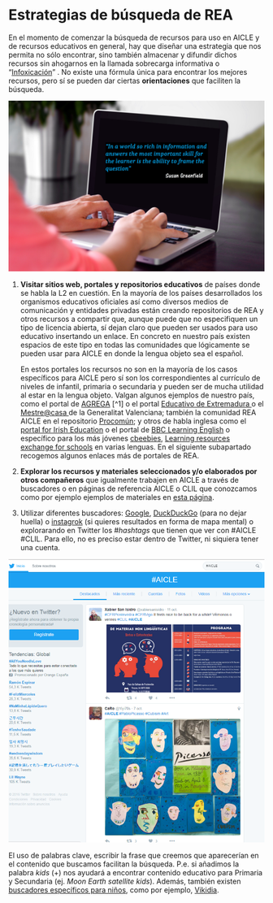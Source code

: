 # Estrategias de búsqueda de REA

En el momento de comenzar la búsqueda de recursos para uso en AICLE y de recursos educativos en general, hay que diseñar una  estrategia que nos permita no sólo encontrar, sino también almacenar y difundir dichos recursos sin ahogarnos en la llamada  sobrecarga informativa o “[Infoxicación](https://es.wikipedia.org/wiki/Sobrecarga_informativa)” . No existe una fórmula única para encontrar los mejores recursos, pero sí se pueden dar ciertas **orientaciones** que faciliten la búsqueda.

![estrategias de busqueda de REA](/assets/AVOIDING_INFOXICATION.jpg)

1. **Visitar sitios web, portales y repositorios educativos** de países donde se habla la L2 en cuestión. En la mayoría de los países desarrollados los organismos educativos oficiales así como diversos medios de comunicación y entidades privadas están creando repositorios de REA y otros recursos a compartir que, aunque puede que no especifiquen un tipo de licencia abierta, sí dejan claro que pueden ser usados para uso educativo insertando un enlace. En concreto en nuestro país existen espacios de este tipo en todas las comunidades que lógicamente se pueden usar para AICLE en donde la lengua objeto sea el español.

   En estos portales los recursos no son en la mayoría de los casos específicos para AICLE pero sí son los correspondientes al currículo de niveles de infantil, primaria o secundaria y pueden ser de mucha utilidad al estar en la lengua objeto. Valgan algunos ejemplos de nuestro país, como el portal de [AGREGA](http://agrega.educacion.es/visualizadorcontenidos2/Portada/Portada.do;jsessionid=10A682EE35AD8F0D7BCF36BDDFEB4D85 "Portal de AGREGA") [^1] o el portal [Educativo de Extremadura ](http://conteni2.educarex.es/ "Portal educativo de Extremadura")o el [Mestre@casa ](http://mestreacasa.gva.es/web/guest/inicio "Mestre a casa: Generalitat Valenciana")de la Generalitat Valenciana; también la comunidad REA AICLE en el repositorio [Procomún](https://procomun.educalab.es/es/comunidades/uso-de-rea-para-aicle); y otros de habla inglesa como el [portal for Irish Education](https://www.scoilnet.ie/) o el portal de [BBC Learning English](http://www.bbc.co.uk/learningenglish/english/) o específico para los más jóvenes [cbeebies](http://www.cbeebies.com/global/), [Learning resources exchange for schools](http://lreforschools.eun.org/web/guest "Learning resources exchange for schools") en varias lenguas. En el siguiente subapartado recogemos algunos enlaces más de portales de REA.

2. **Explorar los recursos y materiales seleccionados y/o elaborados por otros compañeros** que igualmente trabajen en AICLE a través de buscadores o en páginas de referencia AICLE o CLIL que conozcamos como por ejemplo ejemplos de materiales en [esta página](http://isabelperez.com/clil/clicl_m_6.htm "Página de enlaces a Materiales CLIL/AICLE de Isabel Pérez").

3. Utilizar diferentes buscadores: [Google](http://www.google.es), [DuckDuckGo](https://duckduckgo.com/) \(para no dejar huella\) o [instagrok](https://www.instagrok.com/) \(si quieres resultados en forma de mapa mental\) o explorarando en Twitter los \#_hashtags_ que tienen que ver con \#AICLE \#CLIL. Para ello, no es preciso estar dentro de Twitter, ni siquiera tener una cuenta.

![Estrategias de búsqueda de REA](img/Imagen_AICLE.PNG "búsqueda twitter")



El uso de palabras clave,  escribir la frase que creemos que aparecerían en el contenido que buscamos facilitan la búsqueda. P.e. si añadimos la palabra _kids_ \(+\) nos ayudará a encontrar contenido educativo para Primaria y Secundaria \(ej. _Moon Earth satellite kids_\). Además, también existen [buscadores específicos para niños](https://www.commonsensemedia.org/lists/kid-safe-browsers-and-search-sites), como por ejemplo, [Vikidia](https://es.vikidia.org/wiki/Vikidia:Portada).




